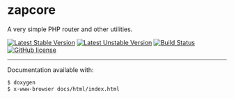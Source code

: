 
zapcore
=======

A very simple PHP router and other utilities.

[![Latest Stable Version](https://poser.pugx.org/bfitech/zapcore/v/stable)](https://packagist.org/packages/bfitech/zapcore)
[![Latest Unstable Version](https://poser.pugx.org/bfitech/zapcore/v/unstable)](https://packagist.org/packages/bfitech/zapcore)
[![Build Status](https://travis-ci.org/bfitech/zapcore.svg?branch=master)](https://travis-ci.org/bfitech/zapcore)
[![GitHub license](https://img.shields.io/badge/license-MIT-blue.svg)](https://raw.githubusercontent.com/bfitech/zapcore/master/LICENSE)

----

Documentation available with:

```txt
$ doxygen
$ x-www-browser docs/html/index.html
```

